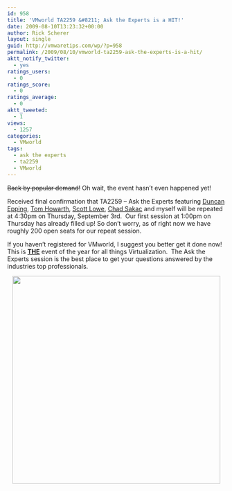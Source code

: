 ```yaml
---
id: 958
title: 'VMworld TA2259 &#8211; Ask the Experts is a HIT!'
date: 2009-08-10T13:23:32+00:00
author: Rick Scherer
layout: single
guid: http://vmwaretips.com/wp/?p=958
permalink: /2009/08/10/vmworld-ta2259-ask-the-experts-is-a-hit/
aktt_notify_twitter:
  - yes
ratings_users:
  - 0
ratings_score:
  - 0
ratings_average:
  - 0
aktt_tweeted:
  - 1
views:
  - 1257
categories:
  - VMworld
tags:
  - ask the experts
  - ta2259
  - VMworld
---
```

<span style="text-decoration: line-through;">Back by popular demand!</span> Oh wait, the event hasn&#8217;t even happened yet!

Received final confirmation that TA2259 &#8211; Ask the Experts featuring <a href="http://www.yellow-bricks.com/" target="_new">Duncan Epping</a>, <a href="http://www.planetvm.net/" target="_new">Tom Howarth</a>, <a href="http://blog.scottlowe.org/" target="_new">Scott Lowe</a>, <a href="http://virtualgeek.typepad.com/" target="_new">Chad Sakac</a> and myself will be repeated at 4:30pm on Thursday, September 3rd.  Our first session at 1:00pm on Thursday has already filled up! So don&#8217;t worry, as of right now we have roughly 200 open seats for our repeat session.

If you haven&#8217;t registered for VMworld, I suggest you better get it done now!  This is <span style="text-decoration: underline;"><strong>THE</strong></span> event of the year for all things Virtualization.  The Ask the Experts session is the best place to get your questions answered by the industries top professionals.

<p style="text-align: center;">
  <a href="http://www.vmworld.com/registration.jspa" target="_blank"><img class="aligncenter" src="http://www.vmworld.com/images/vmw09/hero_vmworld2009.gif" alt="" width="480" /></a>
</p>